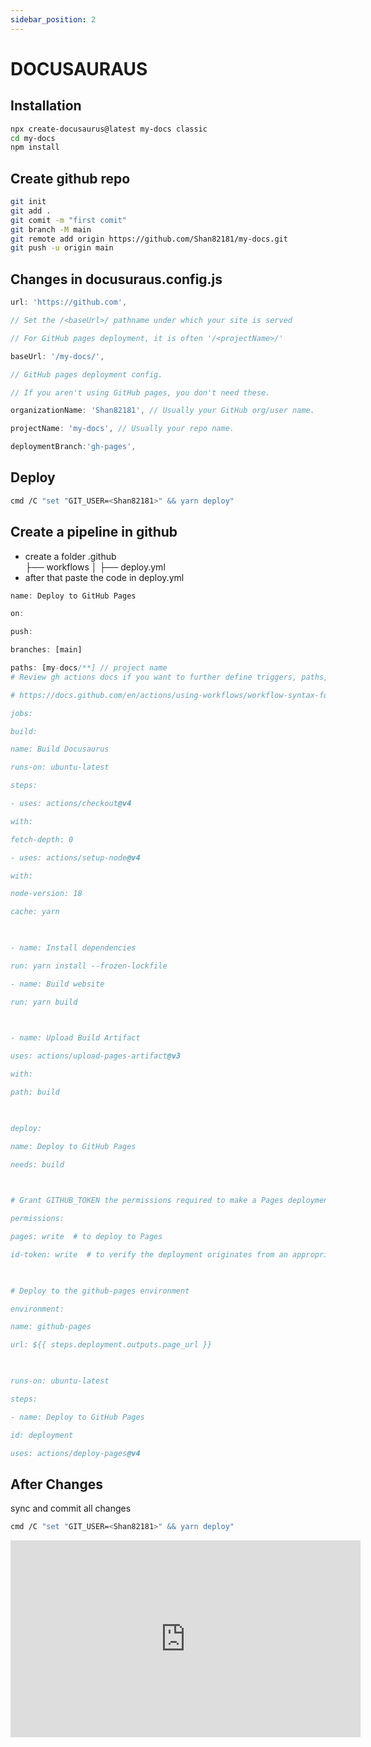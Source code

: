 ```yaml
---
sidebar_position: 2
---
```


# DOCUSAURAUS



##   Installation 

```bash
npx create-docusaurus@latest my-docs classic
cd my-docs
npm install
```

## Create github repo

```bash
git init
git add .
git comit -m "first comit"
git branch -M main
git remote add origin https://github.com/Shan82181/my-docs.git
git push -u origin main
```
## Changes in docusuraus.config.js
```jsx
url: 'https://github.com',

// Set the /<baseUrl>/ pathname under which your site is served

// For GitHub pages deployment, it is often '/<projectName>/'

baseUrl: '/my-docs/',

// GitHub pages deployment config.

// If you aren't using GitHub pages, you don't need these.

organizationName: 'Shan82181', // Usually your GitHub org/user name.

projectName: 'my-docs', // Usually your repo name.

deploymentBranch:'gh-pages',
```
## Deploy

```bash
cmd /C "set "GIT_USER=<Shan82181>" && yarn deploy"
```

## Create a pipeline in github 

- create a folder 
.github  
├── workflows
│ ├── deploy.yml
- after that paste the code in deploy.yml
```jsx
name: Deploy to GitHub Pages

on:

push:

branches: [main]

paths: [my-docs/**] // project name
# Review gh actions docs if you want to further define triggers, paths, etc

# https://docs.github.com/en/actions/using-workflows/workflow-syntax-for-github-actions#on

jobs:

build:

name: Build Docusaurus

runs-on: ubuntu-latest

steps:

- uses: actions/checkout@v4

with:

fetch-depth: 0

- uses: actions/setup-node@v4

with:

node-version: 18

cache: yarn

  

- name: Install dependencies

run: yarn install --frozen-lockfile

- name: Build website

run: yarn build

  

- name: Upload Build Artifact

uses: actions/upload-pages-artifact@v3

with:

path: build

  

deploy:

name: Deploy to GitHub Pages

needs: build

  

# Grant GITHUB_TOKEN the permissions required to make a Pages deployment

permissions:

pages: write  # to deploy to Pages

id-token: write  # to verify the deployment originates from an appropriate source

  

# Deploy to the github-pages environment

environment:

name: github-pages

url: ${{ steps.deployment.outputs.page_url }}

  

runs-on: ubuntu-latest

steps:

- name: Deploy to GitHub Pages

id: deployment

uses: actions/deploy-pages@v4
```

## After Changes

sync and commit all changes
```bash
cmd /C "set "GIT_USER=<Shan82181>" && yarn deploy"
```

<iframe width="560" height="315" src="https://www.youtube.com/embed/9iVNf0T09dE?si=oeARjeGddjSBu6V3" title="YouTube video player" frameborder="0" allow="accelerometer; autoplay; clipboard-write; encrypted-media; gyroscope; picture-in-picture; web-share" referrerpolicy="strict-origin-when-cross-origin" allowfullscreen></iframe>